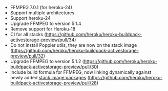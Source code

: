 - FFMPEG 7.0.1 (for heroku-24)
- Support multiple architectures
- Support heroku-24
- Upgrade FFMPEG to version 5.1.4
- Remove support for Heroku-18
- CI for all stacks (https://github.com/heroku/heroku-buildpack-activestorage-preview/pull/34)
- Do not install Poppler utils, they are now on the stack image (https://github.com/heroku/heroku-buildpack-activestorage-preview/pull/32)
- Upgrade FFMPEG to version 5.1.2 (https://github.com/heroku/heroku-buildpack-activestorage-preview/pull/30)
- Include build formula for FFMPEG, now linking dynamically against newly added [stack image packages](https://devcenter.heroku.com/changelog-items/2547) (https://github.com/heroku/heroku-buildpack-activestorage-preview/pull/28)
